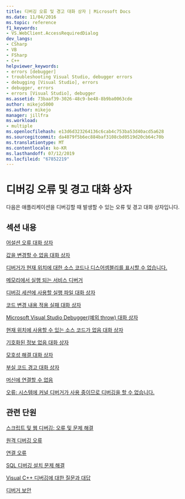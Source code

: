 ```yaml
---
title: 디버깅 오류 및 경고 대화 상자 | Microsoft Docs
ms.date: 11/04/2016
ms.topic: reference
f1_keywords:
- VS.WebClient.AccessRequiredDialog
dev_langs:
- CSharp
- VB
- FSharp
- C++
helpviewer_keywords:
- errors [debugger]
- troubleshooting Visual Studio, debugger errors
- debugging [Visual Studio], errors
- debugger, errors
- errors [Visual Studio], debugger
ms.assetid: 73baaf39-3026-48c9-be48-8b9ba0063cde
author: mikejo5000
ms.author: mikejo
manager: jillfra
ms.workload:
- multiple
ms.openlocfilehash: e13d6d323264136c6cab4c753ba53d40acd5a628
ms.sourcegitcommit: da4079f5b6ec884baf3108cbd0519d20cb64c70b
ms.translationtype: MT
ms.contentlocale: ko-KR
ms.lasthandoff: 07/12/2019
ms.locfileid: "67852219"
---
```

# <a name="debugging-errors-and-warning-dialog-boxes"></a>디버깅 오류 및 경고 대화 상자
다음은 애플리케이션을 디버깅할 때 발생할 수 있는 오류 및 경고 대화 상자입니다.

## <a name="in-this-section"></a>섹션 내용
 [어설션 오류 대화 상자](../debugger/assertion-failed-dialog-box.md)

 [값을 변경할 수 없음 대화 상자](../debugger/cannot-change-value-dialog-box.md)

 [디버거가 현재 위치에 대한 소스 코드나 디스어셈블리를 표시할 수 없습니다.](../debugger/debugger-cannot-display-source-code-or-disassembly.md)
 
 [메모리에서 실행 되는 서비스 디버거](../debugger/error-debugger-services-no-memory.md)

 [디버깅 세션에 사용할 실행 파일 대화 상자](../debugger/executable-for-debugging-session-dialog-box.md)

 [코드 변경 내용 적용 실패 대화 상자](../debugger/edit-and-continue-dialog-box-cpp.md)

 [Microsoft Visual Studio Debugger(예외 throw) 대화 상자](../debugger/microsoft-visual-studio-debugger-exception-thrown-dialog-box.md)

 [현재 위치에 사용할 수 있는 소스 코드가 없음 대화 상자](../debugger/no-source-available.md)

 [기호화된 정보 없음 대화 상자](https://msdn.microsoft.com/library/18de4888-9cca-4059-a165-48b135fee4c9)

 [모호성 해결 대화 상자](../debugger/resolve-ambiguity-dialog-box.md)

 [부실 코드 경고 대화 상자](../debugger/stale-code-warning-dialog-box.md)

 [머신에 연결할 수 없음](../debugger/error-unable-to-connect-to-the-machine-name-the-machine-cannot-be-found-on-the-network.md)

 [오류: 시스템에 커널 디버거가 사용 중이므로 디버깅을 할 수 없습니다.](../debugger/error-debugging-isn-t-possible-because-a-kernel-debugger-is-enabled-on-the-system.md)

## <a name="related-sections"></a>관련 단원
 [스크립트 및 웹 디버깅: 오류 및 문제 해결](../debugger/debugging-web-applications-errors-and-troubleshooting.md)

 [원격 디버깅 오류](../debugger/remote-debugging-errors-and-troubleshooting.md)

 [연결 오류](https://docs.microsoft.com/previous-versions/visualstudio/visual-studio-2010/8dbb3we5(v=vs.100))

 [SQL 디버깅 설치 문제 해결](https://docs.microsoft.com/previous-versions/visualstudio/visual-studio-2010/s7ahaxtd(v=vs.100))

 [Visual C++ 디버깅에 대한 질문과 대답](../debugger/debugging-native-code-faqs.md)

 [디버거 보안](../debugger/debugger-security.md)
